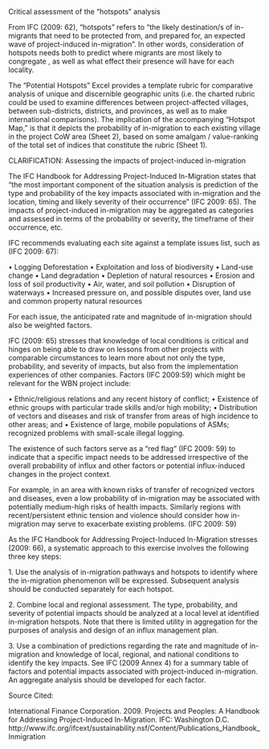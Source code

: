 <p> </p>
Critical assessment of the “hotspots” analysis
<p> </p>
From IFC (2009: 62), “hotspots” refers to “the likely destination/s of in-migrants that need to be protected from, and prepared for, an expected wave of project-induced in-migration”. In other words, consideration of hotspots needs both to predict where migrants are most likely to congregate , as well as what effect their presence will have for each locality.
<p> </p>
The “Potential Hotspots” Excel provides a template rubric for comparative analysis of unique and discernible geographic units (i.e. the charted rubric could be used to examine differences between project-affected villages, between sub-districts, districts, and provinces, as well as to make international comparisons). The implication of the accompanying “Hotspot Map,” is that it depicts the probability of in-migration to each existing village in the project CoW area (Sheet 2), based on some amalgam / value-ranking of the total set of indices that constitute the rubric (Sheet 1).
<p> </p>


<p> </p>
CLARIFICATION: Assessing the impacts of project-induced in-migration
<p> </p>
The IFC Handbook for Addressing Project-Induced In-Migration states that “the most important component of the situation analysis is prediction of the type and probability of the key impacts associated with in-migration and the location, timing and likely severity of their occurrence” (IFC 2009: 65).  The impacts of project-induced in-migration may be aggregated as categories and assessed in terms of the probability or severity, the timeframe of their occurrence, etc. 
<p> </p>
IFC recommends evaluating each site against a template issues list, such as (IFC 2009: 67):
<p> </p>
•	Logging Deforestation
•	Exploitation and loss of biodiversity
•	Land-use change
•	Land degradation
•	Depletion of natural resources
•	Erosion and loss of soil productivity
•	Air, water, and soil pollution
•	Disruption of waterways
•	Increased pressure on, and possible disputes over, land use and common property natural resources
<p> </p>
For each issue, the anticipated rate and magnitude of in-migration should also be weighted factors.
<p> </p>
IFC (2009: 65) stresses that knowledge of local conditions is critical and hinges on being able to draw on lessons from other projects with comparable circumstances to learn more about not only the type, probability, and severity of impacts, but also from the implementation experiences of other companies. Factors (IFC 2009:59) which might be relevant for the WBN project include:
<p> </p>
•	Ethnic/religious relations and any recent history of conflict;
•	Existence of ethnic groups with particular trade skills and/or high mobility; 
•	Distribution of vectors and diseases and risk of transfer from areas of high incidence to other areas; and 
•	Existence of large, mobile populations of ASMs; recognized problems with small-scale illegal logging.
<p> </p>
The existence of such factors serve as a “red flag” (IFC 2009: 59) to indicate that a specific impact needs to be addressed irrespective of the overall probability of influx and other factors or potential influx-induced changes in the project context. 
<p> </p>
For example, in an area with known risks of transfer of recognized vectors and diseases, even a low probability of in-migration may be associated with potentially  medium-high risks of health impacts.  Similarly regions with recent/persistent ethnic tension and violence should consider how in-migration may serve to exacerbate existing problems. (IFC 2009: 59)
<p> </p>
As the IFC Handbook for Addressing Project-Induced In-Migration stresses (2009: 66), a systematic approach to this exercise involves the following three key steps:
<p> </p>
1.	Use the analysis of in-migration pathways and hotspots to identify where the in-migration phenomenon will be expressed. Subsequent analysis should be conducted separately for each hotspot. 
<p> </p>
2.	Combine local and regional assessment. The type, probability, and severity of potential impacts should be analyzed at a local level at identified in-migration hotspots. Note that there is limited utility in aggregation for the purposes of analysis and design of an influx management plan. 
<p> </p>
3.	Use a combination of predictions regarding the rate and magnitude of in-migration and knowledge of local, regional, and national conditions to identify the key impacts. See IFC (2009 Annex 4) for a summary table of factors and potential impacts associated with project-induced in-migration. An aggregate analysis should be developed for each factor. 
<p> </p>


<p> </p>
Source Cited:
<p> </p>
International Finance Corporation. 2009. Projects and Peoples: A Handbook for Addressing Project-Induced In-Migration. IFC: Washington D.C. 
http://www.ifc.org/ifcext/sustainability.nsf/Content/Publications_Handbook_Inmigration

